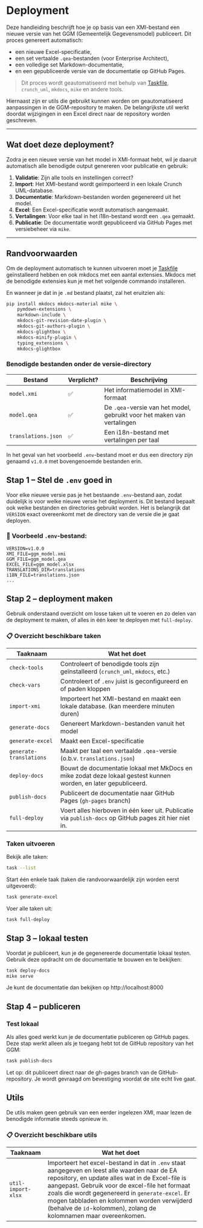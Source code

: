 # Deployment

Deze handleiding beschrijft hoe je op basis van een XMI-bestand een nieuwe versie van het GGM (Gemeentelijk Gegevensmodel) publiceert. Dit proces genereert automatisch:

- een nieuwe Excel-specificatie,
- een set vertaalde `.qea`-bestanden (voor Enterprise Architect),
- een volledige set Markdown-documentatie,
- en een gepubliceerde versie van de documentatie op GitHub Pages.

> Dit proces wordt geautomatiseerd met behulp van [Taskfile](https://taskfile.dev/), `crunch_uml`, `mkdocs`, `mike` en andere tools.

Hiernaast zijn er utils die gebruikt kunnen worden om geautomatiseerd aanpassingen in de GGM-repository te maken. De belangrijkste util werkt doordat wijzigingen in een Excel direct naar de repository worden geschreven. 

---

## Wat doet deze deployment?

Zodra je een nieuwe versie van het model in XMI-formaat hebt, wil je daaruit automatisch alle benodigde output genereren voor publicatie en gebruik:

1. **Validatie**: Zijn alle tools en instellingen correct?
2. **Import**: Het XMI-bestand wordt geïmporteerd in een lokale Crunch UML-database.
3. **Documentatie**: Markdown-bestanden worden gegenereerd uit het model.
4. **Excel**: Een Excel-specificatie wordt automatisch aangemaakt.
5. **Vertalingen**: Voor elke taal in het i18n-bestand wordt een `.qea` gemaakt.
6. **Publicatie**: De documentatie wordt gepubliceerd via GitHub Pages met versiebeheer via `mike`.

---

## Randvoorwaarden

Om de deployment automatisch te kunnen uitvoeren moet je [Taskfile](https://taskfile.dev/) geïnstalleerd hebben en ook mkdocs met een aantal extensies. Mkdocs met de benodigde extensies kun je met het volgende commando installeren. 

En wanneer je dat in je `.md` bestand plaatst, zal het eruitzien als:

```bash
pip install mkdocs mkdocs-material mike \
    pymdown-extensions \
    markdown-include \
    mkdocs-git-revision-date-plugin \
    mkdocs-git-authors-plugin \
    mkdocs-glightbox \
    mkdocs-minify-plugin \
    typing_extensions \
    mkdocs-glightbox
```

### Benodigde bestanden onder de versie-directory

| Bestand               | Verplicht? | Beschrijving                                                     |
|------------------------|------------|------------------------------------------------------------------|
| `model.xmi`            | ✅         | Het informatiemodel in XMI-formaat                              |
| `model.qea`            | ✅         | De `.qea`-versie van het model, gebruikt voor het maken van vertalingen |
| `translations.json`    | ✅         | Een i18n-bestand met vertalingen per taal                        |

In het geval van het voorbeeld `.env`-bestand moet er dus een directory zijn genaamd `v1.0.0` met bovengenoemde bestanden erin.

## Stap 1 – Stel de `.env` goed in

Voor elke nieuwe versie pas je het bestaande `.env`-bestand aan, zodat duidelijk is voor welke nieuwe versie het deployment is. Dit bestand bepaalt ook welke bestanden en directories gebruikt worden. Het is belangrijk dat `VERSION` exact overeenkomt met de directory van de versie die je gaat deployen.

### 📄 Voorbeeld `.env`-bestand:

```env
VERSION=v1.0.0
XMI_FILE=ggm_model.xmi
GGM_FILE=ggm_model.qea
EXCEL_FILE=ggm_model.xlsx
TRANSLATIONS_DIR=translations
i18N_FILE=translations.json
...
```

## Stap 2 – deployment maken

Gebruik onderstaand overzicht om losse taken uit te voeren en zo delen van de deployment te maken, of alles in één keer te deployen met `full-deploy`.

### 📋 Overzicht beschikbare taken

| Taaknaam                | Wat het doet                                                               |
|-------------------------|----------------------------------------------------------------------------|
| `check-tools`           | Controleert of benodigde tools zijn geïnstalleerd (`crunch_uml`, `mkdocs`, etc.) |
| `check-vars`            | Controleert of `.env` juist is geconfigureerd en of paden kloppen          |
| `import-xmi`            | Importeert het XMI-bestand en maakt een lokale database. (kan meerdere minuten duren) |
| `generate-docs`         | Genereert Markdown-bestanden vanuit het model                              |
| `generate-excel`        | Maakt een Excel-specificatie                                               |
| `generate-translations` | Maakt per taal een vertaalde `.qea`-versie (o.b.v. `translations.json`)    |
| `deploy-docs`           | Bouwt de documentatie lokaal met MkDocs en mike zodat deze lokaal gestest kunnen worden, en later gepubliceerd. |
| `publish-docs`          | Publiceert de documentatie naar GitHub Pages (`gh-pages` branch)           |
| `full-deploy`           | Voert alles hierboven in één keer uit. Publicatie via `publish-docs` op GitHub pages zit hier niet in. |

### Taken uitvoeren

Bekijk alle taken:

```bash
task --list
```

Start één enkele taak (taken die randvoorwaardelijk zijn worden eerst uitgevoerd):

```bash
task generate-excel
```

Voer alle taken uit:

```bash
task full-deploy
```

## Stap 3 – lokaal testen

Voordat je publiceert, kun je de gegenereerde documentatie lokaal testen. Gebruik deze opdracht om de documentatie te bouwen en te bekijken:

```bash
task deploy-docs
mike serve
```

Je kunt de documentatie dan bekijken op http://localhost:8000 

## Stap 4 – publiceren

### Test lokaal

Als alles goed werkt kun je de documentatie publiceren op GitHub pages. Deze stap werkt alleen als je toegang hebt tot de GitHub repository van het GGM:

```bash
task publish-docs
```

Let op: dit publiceert direct naar de gh-pages branch van de GitHub-repository. Je wordt gevraagd om bevestiging voordat de site echt live gaat.

## Utils

De utils maken geen gebruik van een eerder ingelezen XMI, maar lezen de benodigde informatie steeds opnieuw in.  

### 📋 Overzicht beschikbare utils

| Taaknaam                | Wat het doet                                                               |
|-------------------------|----------------------------------------------------------------------------|
| `util-import-xlsx`      | Importeert het excel-bestand in dat in `.env` staat aangegeven en leest alle waarden naar de EA repository, en update alles wat in de Excel-file is aangepast. Gebruik voor de excel-file het formaat zoals die wordt gegenereerd in `generate-excel`. Er mogen tabbladen en kolommen worden verwijderd (behalve de `id`-kolommen), zolang de kolomnamen maar overeenkomen.|

